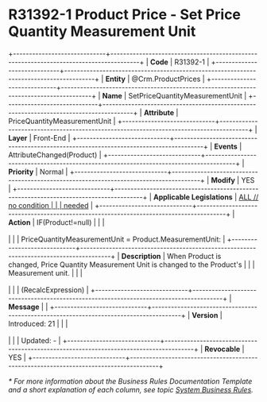 ﻿---
erp.type: front-end-business-rule
erp.entity: Crm.ProductPrices
---

# R31392-1 Product Price - Set Price Quantity Measurement Unit
+-----------------------------+---------------------------------------------------------------------------------------+
| **Code**                    | R31392-1                                                                              |
+-----------------------------+---------------------------------------------------------------------------------------+
| **Entity**                  | @Crm.ProductPrices                                                                    |
+-----------------------------+---------------------------------------------------------------------------------------+
| **Name**                    | SetPriceQuantityMeasurementUnit                                                       |
+-----------------------------+---------------------------------------------------------------------------------------+
| **Attribute**               | PriceQuantityMeasurementUnit                                                          |
+-----------------------------+---------------------------------------------------------------------------------------+
| **Layer**                   | Front-End                                                                             |
+-----------------------------+---------------------------------------------------------------------------------------+
| **Events**                  | AttributeChanged(Product)                                                             |
+-----------------------------+---------------------------------------------------------------------------------------+
| **Priority**                | Normal                                                                                |
+-----------------------------+---------------------------------------------------------------------------------------+
| **Modify**                  | YES                                                                                   |
+-----------------------------+---------------------------------------------------------------------------------------+
| **Applicable Legislations** | [ALL // no condition                                                                  |
|                             | needed](xref:applicable-legislations)                                                 |
+-----------------------------+---------------------------------------------------------------------------------------+
| **Action**                  | IF(Product!=null)                                                                     |
|                             | <br/><br/>                                                                            |
|                             | PriceQuantityMeasurementUnit = Product.MeasurementUnit:                               |
+-----------------------------+---------------------------------------------------------------------------------------+
| **Description**             | When Product is changed, Price Quantity Measurement Unit is changed to the Product\'s |
|                             | Measurement unit.                                                                     |
|                             | <br/><br/>                                                                            |
|                             | (RecalcExpression)                                                                    |
+-----------------------------+---------------------------------------------------------------------------------------+
| **Message**                 |                                                                                       |
+-----------------------------+---------------------------------------------------------------------------------------+
| **Version**                 | Introduced: 21                                                                        |
|                             | <br/><br/>                                                                            |
|                             | Updated: -                                                                            |
+-----------------------------+---------------------------------------------------------------------------------------+
| **Revocable**               | YES                                                                                   |
+-----------------------------+---------------------------------------------------------------------------------------+

*\* For more information about the Business Rules Documentation Template and a short explanation of each column, see
topic [System Business Rules](../templates/template-description-system-business-rules.md).*
